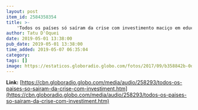 ```yaml
---
layout: post
item_id: 2584358354
title: >-
    'Todos os países só saíram da crise com investimento maciço em educação e pesquisa'
author: Tatu D'Oquei
date: 2019-05-01 13:38:00
pub_date: 2019-05-01 13:38:00
time_added: 2019-05-07 06:35:04
category: 
tags: []
image: https://estaticos.globoradio.globo.com/fotos/2017/09/b358842b-0d3c-465b-b6c8-8dac1e8c434f.jpg.640x360_q75_box-0%2C104%2C2000%2C1229_crop_detail.jpg
---
```


**Link:** [https://cbn.globoradio.globo.com/media/audio/258293/todos-os-paises-so-sairam-da-crise-com-investiment.htm](https://cbn.globoradio.globo.com/media/audio/258293/todos-os-paises-so-sairam-da-crise-com-investiment.htm)

